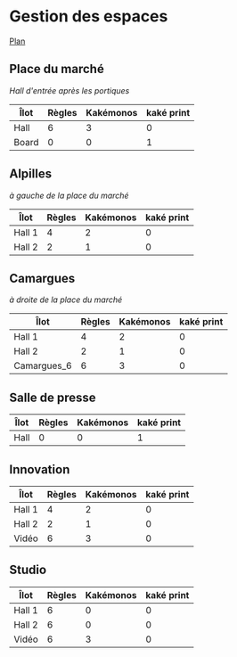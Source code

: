 # Gestion des espaces

[Plan](https://raw.githubusercontent.com/atmtp16/contributions/master/media/plan.jpeg)

## Place du marché
*Hall d'entrée après les portiques*

Îlot | Règles | Kakémonos | kaké print
---- | ------ | --------- | ----------
Hall | 6 | 3 | 0
Board | 0 | 0 | 1

## Alpilles
*à gauche de la place du marché*

Îlot | Règles | Kakémonos | kaké print
-- | -- | -- | --
Hall 1 | 4 | 2 | 0
Hall 2 | 2 | 1 | 0

## Camargues
*à droite de la place du marché*

Îlot | Règles | Kakémonos | kaké print
-- | -- | -- | --
Hall 1 | 4 | 2 | 0
Hall 2 | 2 | 1 | 0
Camargues_6 | 6 | 3 | 0

## Salle de presse
Îlot | Règles | Kakémonos | kaké print
-- | -- | -- | --
Hall | 0 | 0 | 1

## Innovation
Îlot | Règles | Kakémonos | kaké print
-- | -- | -- | --
Hall 1 | 4 | 2 | 0
Hall 2 | 2 | 1 | 0
Vidéo | 6 | 3 | 0

## Studio
Îlot | Règles | Kakémonos | kaké print
-- | -- | -- | --
Hall 1 | 6 | 0 | 0
Hall 2 | 6 | 0 | 0
Vidéo | 6 | 3 | 0
